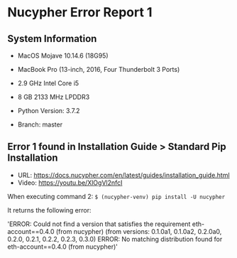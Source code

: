 # Nucypher Error Report 1

## System Information

- MacOS Mojave 10.14.6 (18G95)
- MacBook Pro (13-inch, 2016, Four Thunderbolt 3 Ports)
- 2.9 GHz Intel Core i5
- 8 GB 2133 MHz LPDDR3

- Python Version: 3.7.2
- Branch: master

## Error 1 found in Installation Guide > Standard Pip Installation

- URL: https://docs.nucypher.com/en/latest/guides/installation_guide.html
- Video: https://youtu.be/XlOgVl2nfcI

When executing command 2: `$ (nucypher-venv) pip install -U nucypher`

It returns the following error:

'ERROR: Could not find a version that satisfies the requirement eth-account==0.4.0 (from nucypher) (from versions: 0.1.0a1, 0.1.0a2, 0.2.0a0, 0.2.0, 0.2.1, 0.2.2, 0.2.3, 0.3.0)
ERROR: No matching distribution found for eth-account==0.4.0 (from nucypher)'

